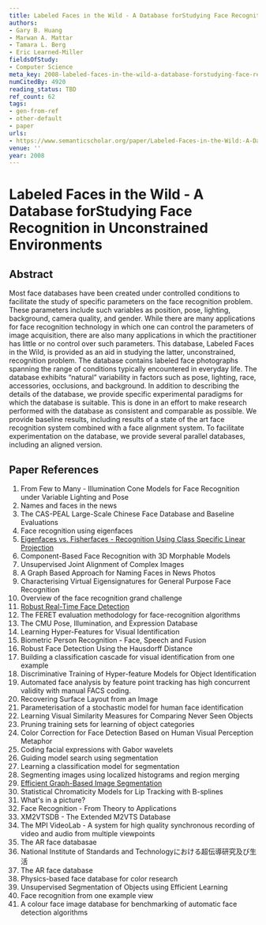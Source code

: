 ```yaml
---
title: Labeled Faces in the Wild - A Database forStudying Face Recognition in Unconstrained Environments
authors:
- Gary B. Huang
- Marwan A. Mattar
- Tamara L. Berg
- Eric Learned-Miller
fieldsOfStudy:
- Computer Science
meta_key: 2008-labeled-faces-in-the-wild-a-database-forstudying-face-recognition-in-unconstrained-environments
numCitedBy: 4920
reading_status: TBD
ref_count: 62
tags:
- gen-from-ref
- other-default
- paper
urls:
- https://www.semanticscholar.org/paper/Labeled-Faces-in-the-Wild:-A-Database-forStudying-Huang-Mattar/c6b3ca4f939e36a9679a70e14ce8b1bbbc5618f3?sort=total-citations
venue: ''
year: 2008
---
```


# Labeled Faces in the Wild - A Database forStudying Face Recognition in Unconstrained Environments

## Abstract

Most face databases have been created under controlled conditions to facilitate the study of specific parameters on the face recognition problem. These parameters include such variables as position, pose, lighting, background, camera quality, and gender. While there are many applications for face recognition technology in which one can control the parameters of image acquisition, there are also many applications in which the practitioner has little or no control over such parameters. This database, Labeled Faces in the Wild, is provided as an aid in studying the latter, unconstrained, recognition problem. The database contains labeled face photographs spanning the range of conditions typically encountered in everyday life. The database exhibits “natural” variability in factors such as pose, lighting, race, accessories, occlusions, and background. In addition to describing the details of the database, we provide specific experimental paradigms for which the database is suitable. This is done in an effort to make research performed with the database as consistent and comparable as possible. We provide baseline results, including results of a state of the art face recognition system combined with a face alignment system. To facilitate experimentation on the database, we provide several parallel databases, including an aligned version.

## Paper References

1. From Few to Many - Illumination Cone Models for Face Recognition under Variable Lighting and Pose
2. Names and faces in the news
3. The CAS-PEAL Large-Scale Chinese Face Database and Baseline Evaluations
4. Face recognition using eigenfaces
5. [Eigenfaces vs. Fisherfaces - Recognition Using Class Specific Linear Projection](1996-eigenfaces-vs-fisherfaces-recognition-using-class-specific-linear-projection)
6. Component-Based Face Recognition with 3D Morphable Models
7. Unsupervised Joint Alignment of Complex Images
8. A Graph Based Approach for Naming Faces in News Photos
9. Characterising Virtual Eigensignatures for General Purpose Face Recognition
10. Overview of the face recognition grand challenge
11. [Robust Real-Time Face Detection](2001-robust-real-time-face-detection)
12. The FERET evaluation methodology for face-recognition algorithms
13. The CMU Pose, Illumination, and Expression Database
14. Learning Hyper-Features for Visual Identification
15. Biometric Person Recognition - Face, Speech and Fusion
16. Robust Face Detection Using the Hausdorff Distance
17. Building a classification cascade for visual identification from one example
18. Discriminative Training of Hyper-feature Models for Object Identification
19. Automated face analysis by feature point tracking has high concurrent validity with manual FACS coding.
20. Recovering Surface Layout from an Image
21. Parameterisation of a stochastic model for human face identification
22. Learning Visual Similarity Measures for Comparing Never Seen Objects
23. Pruning training sets for learning of object categories
24. Color Correction for Face Detection Based on Human Visual Perception Metaphor
25. Coding facial expressions with Gabor wavelets
26. Guiding model search using segmentation
27. Learning a classification model for segmentation
28. Segmenting images using localized histograms and region merging
29. [Efficient Graph-Based Image Segmentation](2004-efficient-graph-based-image-segmentation)
30. Statistical Chromaticity Models for Lip Tracking with B-splines
31. What's in a picture?
32. Face Recognition - From Theory to Applications
33. XM2VTSDB - The Extended M2VTS Database
34. The MPI VideoLab - A system for high quality synchronous recording of video and audio from multiple viewpoints
35. The AR face databasae
36. National Institute of Standards and Technologyにおける超伝導研究及び生活
37. The AR face database
38. Physics-based face database for color research
39. Unsupervised Segmentation of Objects using Efficient Learning
40. Face recognition from one example view
41. A colour face image database for benchmarking of automatic face detection algorithms
